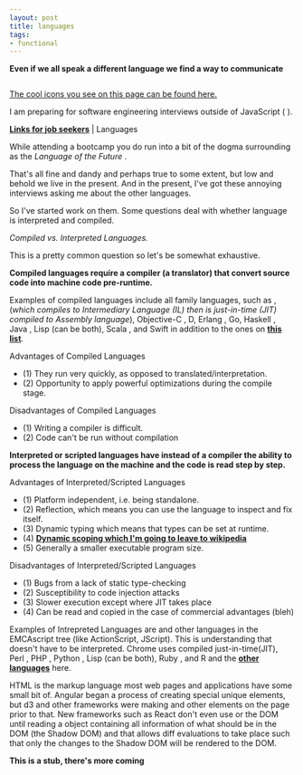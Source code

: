 ```yaml
---
layout: post
title: languages
tags:
- functional
---
```


**Even if we all speak a different language we find a way to communicate**

<img src="notes.jpg" alt="">

<a href="http://fizzed.com/oss/font-mfizz">The cool icons you see on this page can be found here.</a>

I am preparing for software engineering interviews outside of JavaScript ( <i class="icon-javascript-alt"></i>).

**[Links for job seekers](/job-seekers "Qualitative Language Characteristics")** | Languages

While attending a <i class="icon-javascript-alt"></i> bootcamp you do run into a bit of the dogma surrounding <i class="icon-javascript-alt"></i> as the *<i class="fa fa-quote-left"></i> Language of the Future <i class="fa fa-quote-right"></i>*.

That's all fine and dandy and perhaps true to some extent, but low and behold we live in the present. And in the present, I've got these annoying interviews asking me about the other languages.

So I've started work on them. Some questions deal with whether language is interpreted and compiled.

*Compiled vs. Interpreted Languages.*

This is a pretty common question so let's be somewhat exhaustive.

**Compiled languages require a compiler (a translator) that convert source code into machine code pre-runtime.**

Examples of compiled languages include all <i class="icon-c"></i> family languages, such as <i class="icon-c"></i>,
<i class="icon-csharp"></i> (*which compiles to Intermediary Language (IL) then is just-in-time (JIT) compiled to Assembly language*), Objective-C <i class="icon-objc"></i>, D,
Erlang <i class="icon-erlang"></i>, Go, Haskell <i class="icon-haskell"></i>, Java <i class="icon-java-bold"></i>, Lisp (can be both), Scala <i class="icon-scala"></i>, and Swift in addition to the ones on **<a href="https://en.wikipedia.org/wiki/Compiled_language">this list</a>**.

Advantages of Compiled Languages

* (1) They run very quickly, as opposed to translated/interpretation.
* (2) Opportunity to apply powerful optimizations during the compile stage.

Disadvantages of Compiled Languages

* (1) Writing a compiler is difficult.
* (2) Code can't be run without compilation

**Interpreted or scripted languages have instead of a compiler the ability to process the language on the machine and the code is read step by step.**

Advantages of  Interpreted/Scripted Languages

* (1) Platform independent, i.e. being standalone.
* (2) Reflection, which means you can use the language to inspect and fix itself.
* (3) Dynamic typing which means that types can be set at runtime.
* (4) **<a href="https://en.wikipedia.org/wiki/Scope_(computer_science)#Dynamic_scoping">Dynamic scoping which I'm going to leave to wikipedia</a>**
* (5) Generally a smaller executable program size.

Disadvantages of Interpreted/Scripted Languages

* (1) Bugs from a lack of static type-checking
* (2) Susceptibility to code injection attacks
* (3) Slower execution except where JIT takes place
* (4) Can be read and copied in the case of commercial advantages (bleh)

Examples of Intrepreted Languages are <i class="icon-javascript"></i> and other languages in the EMCAscript tree (like ActionScript, JScript). This is understanding that <i class="icon-javascript"></i> doesn't have to be interpreted. Chrome uses compiled just-in-time(JIT), Perl <i class="icon-perl"></i>, PHP <i class="icon-php"></i>, Python <i class="icon-python"></i>, Lisp (can be both), Ruby <i class="icon-ruby"></i>, and R and the **<a href="https://en.wikipedia.org/wiki/Interpreted_language">other languages</a>** here.

HTML <i class="icon-html"></i> is the markup language most web pages and applications have some small bit of. Angular began a process of creating special unique <i class="icon-html"></i> elements, but d3 and other <i class="icon-javascript"></i> frameworks were making <i class="icon-svg"></i> and other elements on the page prior to that. New frameworks such as React don't even use <i class="icon-html"></i> or the DOM until reading a <i class="icon-javascript"></i> object containing all information of what should be in the DOM (the Shadow DOM) and that allows diff evaluations to take place such that only the changes to the Shadow DOM will be rendered to the DOM.

**This is a stub, there's more coming**
